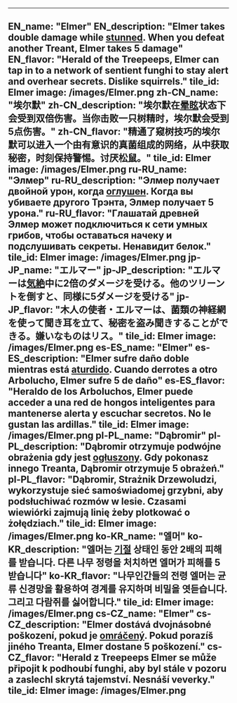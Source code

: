 ---

EN_name: "Elmer"
EN_description: "Elmer takes double damage while <u>stunned</u>.  When you defeat another Treant, Elmer takes 5 damage"
EN_flavor: "Herald of the Treepeeps, Elmer can tap in to a network of sentient funghi to stay alert and overhear secrets. Dislike squirrels."
tile_id: Elmer
image: /images/Elmer.png
zh-CN_name: "埃尔默"
zh-CN_description: "埃尔默在<u>晕眩</u>状态下会受到双倍伤害。当你击败一只树精时，埃尔默会受到5点伤害。"
zh-CN_flavor: "精通了窥树技巧的埃尔默可以进入一个由有意识的真菌组成的网络，从中获取秘密，时刻保持警惕。讨厌松鼠。"
tile_id: Elmer
image: /images/Elmer.png
ru-RU_name: "Элмер"
ru-RU_description: "Элмер получает двойной урон, когда <u>оглушен</u>. Когда вы убиваете другого Трэнта, Элмер получает 5 урона."
ru-RU_flavor: "Глашатай древней Элмер может подключиться к сети умных грибов, чтобы оставаться начеку и подслушивать секреты. Ненавидит белок."
tile_id: Elmer
image: /images/Elmer.png
jp-JP_name: "エルマー"
jp-JP_description: "エルマーは<u>気絶</u>中に2倍のダメージを受ける。他のツリーントを倒すと、同様に5ダメージを受ける"
jp-JP_flavor: "木人の使者・エルマーは、菌類の神経網を使って聞き耳を立て、秘密を盗み聞きすることができる。嫌いなものはリス。"
tile_id: Elmer
image: /images/Elmer.png
es-ES_name: "Elmer"
es-ES_description: "Elmer sufre daño doble mientras está <u>aturdido</u>. Cuando derrotes a otro Arbolucho, Elmer sufre 5 de daño"
es-ES_flavor: "Heraldo de los Arboluchos, Elmer puede acceder a una red de hongos inteligentes para mantenerse alerta y escuchar secretos. No le gustan las ardillas."
tile_id: Elmer
image: /images/Elmer.png
pl-PL_name: "Dąbromir"
pl-PL_description: "Dąbromir otrzymuje podwójne obrażenia gdy jest <u>ogłuszony</u>. Gdy pokonasz innego Treanta, Dąbromir otrzymuje 5 obrażeń."
pl-PL_flavor: "Dąbromir, Strażnik Drzewoludzi, wykorzystuje sieć samoświadomej grzybni, aby podsłuchiwać rozmów w lesie. Czasami wiewiórki zajmują linię żeby plotkować o żołędziach."
tile_id: Elmer
image: /images/Elmer.png
ko-KR_name: "엘머"
ko-KR_description: "엘머는 <u>기절</u> 상태인 동안 2배의 피해를 받습니다. 다른 나무 정령을 처치하면 엘머가 피해를 5 받습니다"
ko-KR_flavor: "나무인간들의 전령 엘머는 균류 신경망을 활용하여 경계를 유지하며 비밀을 엿듣습니다. 그리고 다람쥐를 싫어합니다."
tile_id: Elmer
image: /images/Elmer.png
cs-CZ_name: "Elmer"
cs-CZ_description: "Elmer dostává dvojnásobné poškození, pokud je <u>omráčený</u>. Pokud porazíš jiného Treanta, Elmer dostane 5 poškození."
cs-CZ_flavor: "Herald z Treepeeps Elmer se může připojit k podhoubí funghi, aby byl stále v pozoru a zaslechl skrytá tajemství. Nesnáší veverky."
tile_id: Elmer
image: /images/Elmer.png
---